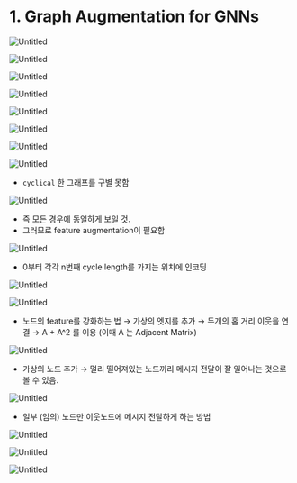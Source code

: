# 1. Graph Augmentation for GNNs

![Untitled](1%20Graph%20Augmentation%20for%20GNNs%20001d8e74689e4cb2be32ade76c03d1ce/Untitled.png)

![Untitled](1%20Graph%20Augmentation%20for%20GNNs%20001d8e74689e4cb2be32ade76c03d1ce/Untitled%201.png)

![Untitled](1%20Graph%20Augmentation%20for%20GNNs%20001d8e74689e4cb2be32ade76c03d1ce/Untitled%202.png)

![Untitled](1%20Graph%20Augmentation%20for%20GNNs%20001d8e74689e4cb2be32ade76c03d1ce/Untitled%203.png)

![Untitled](1%20Graph%20Augmentation%20for%20GNNs%20001d8e74689e4cb2be32ade76c03d1ce/Untitled%204.png)

![Untitled](1%20Graph%20Augmentation%20for%20GNNs%20001d8e74689e4cb2be32ade76c03d1ce/Untitled%205.png)

![Untitled](1%20Graph%20Augmentation%20for%20GNNs%20001d8e74689e4cb2be32ade76c03d1ce/Untitled%206.png)

![Untitled](1%20Graph%20Augmentation%20for%20GNNs%20001d8e74689e4cb2be32ade76c03d1ce/Untitled%207.png)

- `cyclical` 한 그래프를 구별 못함

![Untitled](1%20Graph%20Augmentation%20for%20GNNs%20001d8e74689e4cb2be32ade76c03d1ce/Untitled%208.png)

- 즉 모든 경우에 동일하게 보일 것.
- 그러므로 feature augmentation이 필요함

![Untitled](1%20Graph%20Augmentation%20for%20GNNs%20001d8e74689e4cb2be32ade76c03d1ce/Untitled%209.png)

- 0부터 각각 n번째 cycle length를 가지는 위치에 인코딩

![Untitled](1%20Graph%20Augmentation%20for%20GNNs%20001d8e74689e4cb2be32ade76c03d1ce/Untitled%2010.png)

![Untitled](1%20Graph%20Augmentation%20for%20GNNs%20001d8e74689e4cb2be32ade76c03d1ce/Untitled%2011.png)

- 노드의 feature를 강화하는 법
→ 가상의 엣지를 추가 → 두개의 홉 거리 이웃을 연결
→ A + A^2 를 이용 (이때 A 는 Adjacent Matrix)

![Untitled](1%20Graph%20Augmentation%20for%20GNNs%20001d8e74689e4cb2be32ade76c03d1ce/Untitled%2012.png)

- 가상의 노드 추가 → 멀리 떨어져있는 노드끼리 메시지 전달이 잘 일어나는 것으로 볼 수 있음.

![Untitled](1%20Graph%20Augmentation%20for%20GNNs%20001d8e74689e4cb2be32ade76c03d1ce/Untitled%2013.png)

- 일부 (임의) 노드만 이웃노드에 메시지 전달하게 하는 방법

![Untitled](1%20Graph%20Augmentation%20for%20GNNs%20001d8e74689e4cb2be32ade76c03d1ce/Untitled%2014.png)

![Untitled](1%20Graph%20Augmentation%20for%20GNNs%20001d8e74689e4cb2be32ade76c03d1ce/Untitled%2015.png)

![Untitled](1%20Graph%20Augmentation%20for%20GNNs%20001d8e74689e4cb2be32ade76c03d1ce/Untitled%2016.png)